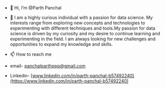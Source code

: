 - 👋 Hi, I’m @Parth Panchal
- 👀 I am a highly curious individual with a passion for data science. My interests range from exploring new concepts and technologies to experimenting with different techniques and tools.My passion for data science is driven by my curiosity and my desire to continue learning and experimenting in the field. I am always looking for new challenges and opportunities to expand my knowledge and skills.

- 📫 How to reach me 
- email- panchalparthppp@gmail.com
- Linkedin- [www.linkedin.com/in/parth-panchal-b57492240](https://www.linkedin.com/in/parth-panchal-b57492240)

<!---
Parth189p/Parth189p is a ✨ special ✨ repository because its `README.md` (this file) appears on your GitHub profile.
You can click the Preview link to take a look at your changes.
--->
